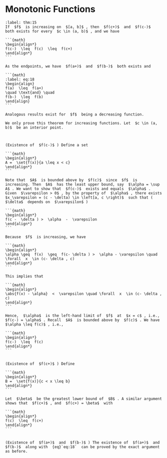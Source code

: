 # Monotonic Functions

````{prf:theorem}
:label: thm:15
If  $f$  is increasing on  $[a, b]$ , then  $f(c+)$  and  $f(c-)$  both exists for every  $c \in (a, b)$ , and we have

```{math}
\begin{align*}
f(c-)  \leq  f(c)  \leq  f(c+)
\end{align*}
```

As the endpoints, we have  $f(a+)$  and  $f(b-)$  both exists and

```{math}
:label: eq:18
\begin{align}
f(a)  \leq  f(a+)
\quad \text{and} \quad
f(b-)  \leq  f(b)
\end{align}
```

Analogous results exist for  $f$  being a decreasing function.
````

````{prf:proof}
We only prove this theorem for increasing functions. Let  $c \in (a, b)$  be an interior point.



(Existence of  $f(c-)$ ) Define a set

```{math}
\begin{align*}
A =  \set{f(x)}{a \leq x < c}
\end{align*}
```

Note that  $A$  is bounded above by  $f(c)$  since  $f$  is increasing. Then  $A$  has the least upper bound, say  $\alpha = \sup A$ . We want to show that  $f(c-)$  exists and equals  $\alpha$ . Given  $\varepsilon > 0$ , by the property of  $\alpha$ , there exists  $x_\varepsilon = (c - \delta) \in \left[a, c \right)$  such that ( $\delta$  depends on  $\varepsilon$ )

```{math}
\begin{align*}
f(c -  \delta ) >  \alpha  -  \varepsilon
\end{align*}
```

Because  $f$  is increasing, we have

```{math}
\begin{align*}
\alpha \geq  f(x)  \geq  f(c- \delta ) >  \alpha - \varepsilon \quad \forall  x  \in (c- \delta , c)
\end{align*}
```

This implies that

```{math}
\begin{align*}
\abs{f(x) - \alpha}  <  \varepsilon \quad \forall  x  \in (c- \delta , c)
\end{align*}
```

Hence,  $\alpha$  is the left-hand limit of  $f$  at  $x = c$ , i.e.,  $f(c-) = \alpha$ . Recall  $A$  is bounded above by  $f(c)$ . We have  $\alpha \leq f(c)$ , i.e.,

```{math}
\begin{align*}
f(c-)  \leq  f(c)
\end{align*}
```


(Existence of  $f(c+)$ ) Define

```{math}
\begin{align*}
B =  \set{f(x)}{c < x \leq b}
\end{align*}
```

Let  $\beta$  be the greatest lower bound of  $B$ . A similar argument shows that  $f(c+)$ , and  $f(c+) = \beta$  with

```{math}
\begin{align*}
f(c)  \leq  f(c+)
\end{align*}
```


(Existence of  $f(a+)$  and  $f(b-)$ ) The existence of  $f(a+)$  and  $f(b-)$  along with  {eq}`eq:18`  can be proved by the exact argument as before.
````
